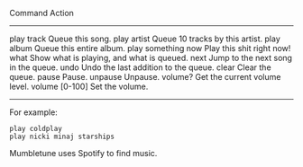 Command									Action
------									------
play track					 			Queue this song.
play artist								Queue 10 tracks by this artist.
play album								Queue this entire album.
play something now						Play this shit right now!
what									Show what is playing, and what is queued.
next									Jump to the next song in the queue.
undo									Undo the last addition to the queue.
clear									Clear the queue.
pause									Pause.
unpause									Unpause.
volume?									Get the current volume level.
volume [0-100]							Set the volume.
------									------

For example:

	play coldplay
	play nicki minaj starships

Mumbletune uses Spotify to find music.

<!-- Generate HTML with: $ pandoc -f markdown -->
